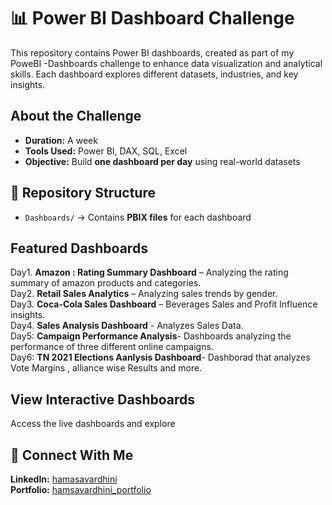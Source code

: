

# 📊  Power BI Dashboard Challenge  

This repository contains Power BI dashboards, created as part of my PoweBI -Dashboards challenge to enhance data visualization and analytical skills. Each dashboard explores different datasets, industries, and key insights.  

##  About the Challenge  
- **Duration:** A week 
- **Tools Used:** Power BI, DAX, SQL, Excel  
- **Objective:** Build **one dashboard per day** using real-world datasets  

## 📁 Repository Structure  
- `Dashboards/` → Contains **PBIX files** for each dashboard   



##  Featured Dashboards  
Day1. **Amazon : Rating Summary Dashboard** – Analyzing the rating summary of amazon products and categories.  
Day2. **Retail Sales Analytics** – Analyzing sales trends by gender.  
Day3. **Coca-Cola Sales Dashboard** – Beverages Sales and Profit Influence insights.  
Day4. **Sales Analysis Dashboard** - Analyzes Sales Data.  
Day5: **Campaign Performance Analysis**- Dashboards analyzing the performance of three different online campaigns.  
Day6: **TN 2021 Elections Aanlysis Dashboard**- Dashborad that analyzes Vote Margins , alliance wise Results and more.
 


##  View Interactive Dashboards  
 Access the live dashboards and explore

## 🔗 Connect With Me  
 **LinkedIn:** [hamasavardhini](https://www.linkedin.com/in/hamsa-vardhini-m-6924a7253/)  
 **Portfolio:** [hamsavardhini_portfolio](https://www.datascienceportfol.io/hamsavardhinim)  


